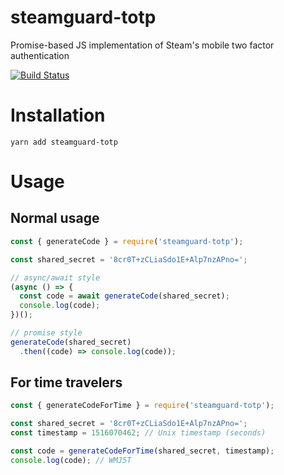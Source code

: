 # steamguard-totp
Promise-based JS implementation of Steam's mobile two factor authentication

[![Build Status](https://travis-ci.org/steamguard-totp/steamguard-totp.svg?branch=master)](https://travis-ci.org/steamguard-totp/steamguard-totp)

# Installation
```
yarn add steamguard-totp
```

# Usage

## Normal usage
```js
const { generateCode } = require('steamguard-totp');

const shared_secret = '8cr0T+zCLiaSdo1E+Alp7nzAPno=';

// async/await style
(async () => {
  const code = await generateCode(shared_secret);
  console.log(code);
})();

// promise style
generateCode(shared_secret)
  .then((code) => console.log(code));
```

## For time travelers
```js
const { generateCodeForTime } = require('steamguard-totp');

const shared_secret = '8cr0T+zCLiaSdo1E+Alp7nzAPno=';
const timestamp = 1516070462; // Unix timestamp (seconds)

const code = generateCodeForTime(shared_secret, timestamp);
console.log(code); // WMJ5T
```
